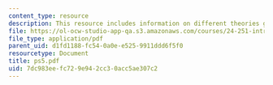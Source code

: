```yaml
---
content_type: resource
description: This resource includes information on different theories given by Davidson.
file: https://ol-ocw-studio-app-qa.s3.amazonaws.com/courses/24-251-introduction-to-philosophy-of-language-spring-2006/7dc983eefc729e942cc30acc5ae307c2_ps5.pdf
file_type: application/pdf
parent_uid: d1fd1188-fc54-0a0e-e525-9911ddd6f5f0
resourcetype: Document
title: ps5.pdf
uid: 7dc983ee-fc72-9e94-2cc3-0acc5ae307c2
---
```

